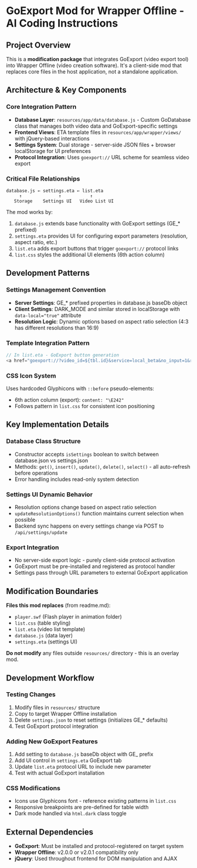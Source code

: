 # GoExport Mod for Wrapper Offline - AI Coding Instructions

## Project Overview

This is a **modification package** that integrates GoExport (video export tool) into Wrapper Offline (video creation software). It's a client-side mod that replaces core files in the host application, not a standalone application.

## Architecture & Key Components

### Core Integration Pattern

- **Database Layer**: `resources/app/data/database.js` - Custom GoDatabase class that manages both video data and GoExport-specific settings
- **Frontend Views**: ETA template files in `resources/app/wrapper/views/` with jQuery-based interactions
- **Settings System**: Dual storage - server-side JSON files + browser localStorage for UI preferences
- **Protocol Integration**: Uses `goexport://` URL scheme for seamless video export

### Critical File Relationships

```
database.js ← settings.eta ← list.eta
     ↑              ↑           ↑
   Storage    Settings UI   Video List UI
```

The mod works by:

1. `database.js` extends base functionality with GoExport settings (GE\_\* prefixed)
2. `settings.eta` provides UI for configuring export parameters (resolution, aspect ratio, etc.)
3. `list.eta` adds export buttons that trigger `goexport://` protocol links
4. `list.css` styles the additional UI elements (6th action column)

## Development Patterns

### Settings Management Convention

- **Server Settings**: GE\_\* prefixed properties in database.js baseDb object
- **Client Settings**: DARK_MODE and similar stored in localStorage with `data-local="true"` attribute
- **Resolution Logic**: Dynamic options based on aspect ratio selection (4:3 has different resolutions than 16:9)

### Template Integration Pattern

```javascript
// In list.eta - GoExport button generation
<a href="goexport://?video_id=${tbl.id}&service=local_beta&no_input=1&resolution=${settings.GE_RESOLUTION}&aspect_ratio=${settings.GE_ASPECT}&open_folder=${settings.GE_OPEN_FOLDER}&use_outro=${settings.GE_OUTRO}"></a>
```

### CSS Icon System

Uses hardcoded Glyphicons with `::before` pseudo-elements:

- 6th action column (export): `content: "\E242"`
- Follows pattern in `list.css` for consistent icon positioning

## Key Implementation Details

### Database Class Structure

- Constructor accepts `isSettings` boolean to switch between database.json vs settings.json
- Methods: `get()`, `insert()`, `update()`, `delete()`, `select()` - all auto-refresh before operations
- Error handling includes read-only system detection

### Settings UI Dynamic Behavior

- Resolution options change based on aspect ratio selection
- `updateResolutionOptions()` function maintains current selection when possible
- Backend sync happens on every settings change via POST to `/api/settings/update`

### Export Integration

- No server-side export logic - purely client-side protocol activation
- GoExport must be pre-installed and registered as protocol handler
- Settings pass through URL parameters to external GoExport application

## Modification Boundaries

**Files this mod replaces** (from readme.md):

- `player.swf` (Flash player in animation folder)
- `list.css` (table styling)
- `list.eta` (video list template)
- `database.js` (data layer)
- `settings.eta` (settings UI)

**Do not modify** any files outside `resources/` directory - this is an overlay mod.

## Development Workflow

### Testing Changes

1. Modify files in `resources/` structure
2. Copy to target Wrapper Offline installation
3. Delete `settings.json` to reset settings (initializes GE\_\* defaults)
4. Test GoExport protocol integration

### Adding New GoExport Features

1. Add setting to `database.js` baseDb object with GE\_ prefix
2. Add UI control in `settings.eta` GoExport tab
3. Update `list.eta` protocol URL to include new parameter
4. Test with actual GoExport installation

### CSS Modifications

- Icons use Glyphicons font - reference existing patterns in `list.css`
- Responsive breakpoints are pre-defined for table width
- Dark mode handled via `html.dark` class toggle

## External Dependencies

- **GoExport**: Must be installed and protocol-registered on target system
- **Wrapper Offline**: v2.0.0 or v2.0.1 compatibility only
- **jQuery**: Used throughout frontend for DOM manipulation and AJAX
